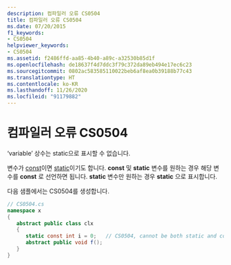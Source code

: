 ```yaml
---
description: 컴파일러 오류 CS0504
title: 컴파일러 오류 CS0504
ms.date: 07/20/2015
f1_keywords:
- CS0504
helpviewer_keywords:
- CS0504
ms.assetid: f2486ffd-aa85-4b40-a89c-a32530b85d1f
ms.openlocfilehash: de18637f4d7ddc3f79c372da89eb494e17ec6c23
ms.sourcegitcommit: 0802ac583585110022beb6af8ea0b39188b77c43
ms.translationtype: HT
ms.contentlocale: ko-KR
ms.lasthandoff: 11/26/2020
ms.locfileid: "91179882"
---
```

# <a name="compiler-error-cs0504"></a>컴파일러 오류 CS0504

‘variable’ 상수는 static으로 표시할 수 없습니다.  
  
 변수가 [const](../keywords/const.md)이면 [static](../keywords/static.md)이기도 합니다. **const** 및 **static** 변수를 원하는 경우 해당 변수를 **const** 로 선언하면 됩니다. **static** 변수만 원하는 경우 **static** 으로 표시합니다.  
  
 다음 샘플에서는 CS0504를 생성합니다.  
  
```csharp  
// CS0504.cs  
namespace x  
{  
   abstract public class clx  
   {  
      static const int i = 0;   // CS0504, cannot be both static and const  
      abstract public void f();  
   }  
}  
```
